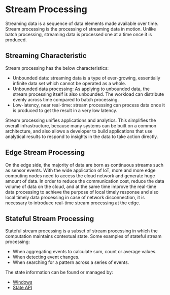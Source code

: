 # Stream Processing

Streaming data is a sequence of data elements made available over time. Stream processing is the processing of streaming data in motion. Unlike batch processing, streaming data is processed one at a time once it is produced.

## Streaming Characteristic

Stream processing has the below characteristics:

- Unbounded data: streaming data is a type of ever-growing, essentially infinite data set which cannot be operated as a whole.
- Unbounded data processing: As applying to unbounded data, the stream processing itself is also unbounded. The workload can distribute evenly across time compared to batch processing.
- Low-latency, near real-time: stream processing can process data once it is produced to get the result in a very low latency.

Stream processing unifies applications and analytics. This simplifies the overall infrastructure, because many systems can be built on a common architecture, and also allows a developer to build applications that use analytical results to respond to insights in the data to take action directly.

## Edge Stream Processing

On the edge side, the majority of data are born as continuous streams such as sensor events. With the wide application of IoT, more and more edge computing nodes need to access the cloud network and generate huge amount of data. In order to reduce the communication cost, reduce the data volume of data on the cloud, and at the same time improve the real-time data processing to achieve the purpose of local timely response and also local timely data processing in case of network disconnection, it is necessary to introduce real-time stream processing at the edge.

## Stateful Stream Processing

Stateful stream processing is a subset of stream processing in which the computation maintains contextual state. Some examples of stateful stream processing:

- When aggregating events to calculate sum, count or average values.
- When detecting event changes.
- When searching for a pattern across a series of events.

The state information can be found or managed by:

- [Windows](./windowing.md)
- [State API](../../extension/native/overview.md#state-storage)
